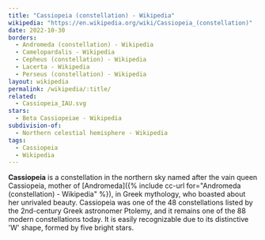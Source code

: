 ```yaml
---
title: "Cassiopeia (constellation) - Wikipedia"
wikipedia: "https://en.wikipedia.org/wiki/Cassiopeia_(constellation)"
date: 2022-10-30
borders:
  - Andromeda (constellation) - Wikipedia
  - Camelopardalis - Wikipedia
  - Cepheus (constellation) - Wikipedia
  - Lacerta - Wikipedia
  - Perseus (constellation) - Wikipedia
layout: wikipedia
permalink: /wikipedia/:title/
related:
  - Cassiopeia_IAU.svg
stars:
  - Beta Cassiopeiae - Wikipedia
subdivision-of:
  - Northern celestial hemisphere - Wikipedia
tags:
  - Cassiopeia
  - Wikipedia
---
```

**Cassiopeia** is a constellation in the northern sky named after the vain queen Cassiopeia, mother of [Andromeda]({% include cc-url for="Andromeda (constellation) - Wikipedia" %}), in Greek mythology, who boasted about her unrivaled beauty. Cassiopeia was one of the 48 constellations listed by the 2nd-century Greek astronomer Ptolemy, and it remains one of the 88 modern constellations today. It is easily recognizable due to its distinctive 'W' shape, formed by five bright stars.